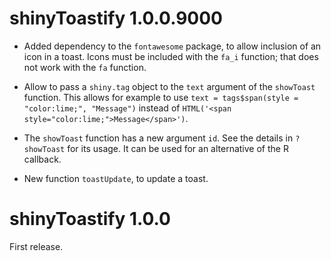 # shinyToastify 1.0.0.9000

* Added dependency to the `fontawesome` package, to allow inclusion of an icon 
in a toast. Icons must be included with the `fa_i` function; that does not 
work with the `fa` function.

* Allow to pass a `shiny.tag` object to the `text` argument of the `showToast` 
function. This allows for example to use 
`text = tags$span(style = "color:lime;", "Message")` instead of 
`HTML('<span style="color:lime;">Message</span>')`.

* The `showToast` function has a new argument `id`. See the details in 
`?showToast` for its usage. It can be used for an alternative of the R callback.

* New function `toastUpdate`, to update a toast.


# shinyToastify 1.0.0

First release.
